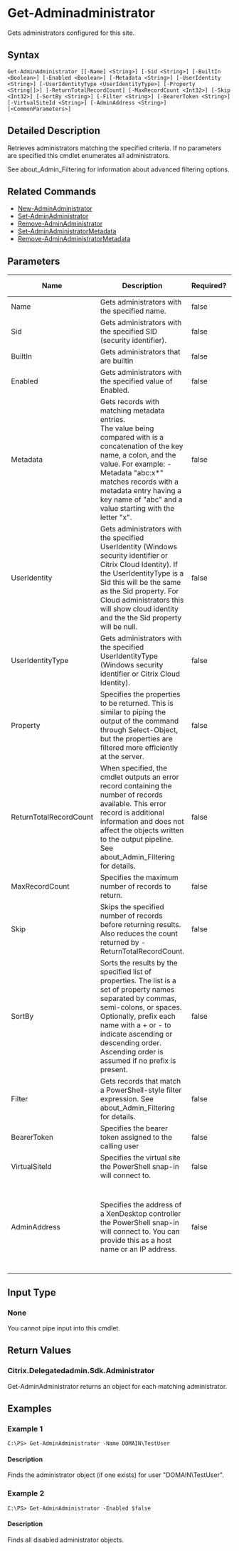 ﻿
# Get-Adminadministrator
Gets administrators configured for this site.
## Syntax
```
Get-AdminAdministrator [[-Name] <String>] [-Sid <String>] [-BuiltIn <Boolean>] [-Enabled <Boolean>] [-Metadata <String>] [-UserIdentity <String>] [-UserIdentityType <UserIdentityType>] [-Property <String[]>] [-ReturnTotalRecordCount] [-MaxRecordCount <Int32>] [-Skip <Int32>] [-SortBy <String>] [-Filter <String>] [-BearerToken <String>] [-VirtualSiteId <String>] [-AdminAddress <String>] [<CommonParameters>]
```
## Detailed Description
Retrieves administrators matching the specified criteria. If no parameters are specified this cmdlet enumerates all administrators.

See about\_Admin\_Filtering for information about advanced filtering options.


## Related Commands

* [New-AdminAdministrator](../New-AdminAdministrator/)
* [Set-AdminAdministrator](../Set-AdminAdministrator/)
* [Remove-AdminAdministrator](../Remove-AdminAdministrator/)
* [Set-AdminAdministratorMetadata](../Set-AdminAdministratorMetadata/)
* [Remove-AdminAdministratorMetadata](../Remove-AdminAdministratorMetadata/)
## Parameters
| Name   | Description | Required? | Pipeline Input | Default Value |
| --- | --- | --- | --- | --- |
| Name | Gets administrators with the specified name. | false | true (ByValue, ByPropertyName) |  |
| Sid | Gets administrators with the specified SID (security identifier). | false | true (ByPropertyName) |  |
| BuiltIn | Gets administrators that are builtin | false | false |  |
| Enabled | Gets administrators with the specified value of Enabled. | false | false |  |
| Metadata | Gets records with matching metadata entries.<br>The value being compared with is a concatenation of the key name, a colon, and the value. For example: -Metadata "abc:x\*" matches records with a metadata entry having a key name of "abc" and a value starting with the letter "x". | false | false |  |
| UserIdentity | Gets administrators with the specified UserIdentity (Windows security identifier or Citrix Cloud Identity). If the UserIdentityType is a Sid this will be the same as the Sid property. For Cloud administrators this will show cloud identity and the the Sid property will be null. | false | false |  |
| UserIdentityType | Gets administrators with the specified UserIdentityType (Windows security identifier or Citrix Cloud Identity). | false | false |  |
| Property | Specifies the properties to be returned. This is similar to piping the output of the command through Select-Object, but the properties are filtered more efficiently at the server. | false | false |  |
| ReturnTotalRecordCount | When specified, the cmdlet outputs an error record containing the number of records available. This error record is additional information and does not affect the objects written to the output pipeline. See about\_Admin\_Filtering for details. | false | false | False |
| MaxRecordCount | Specifies the maximum number of records to return. | false | false | 250 |
| Skip | Skips the specified number of records before returning results. Also reduces the count returned by -ReturnTotalRecordCount. | false | false | 0 |
| SortBy | Sorts the results by the specified list of properties. The list is a set of property names separated by commas, semi-colons, or spaces. Optionally, prefix each name with a + or - to indicate ascending or descending order. Ascending order is assumed if no prefix is present. | false | false | The default sort order is by name or unique identifier. |
| Filter | Gets records that match a PowerShell-style filter expression. See about\_Admin\_Filtering for details. | false | false |  |
| BearerToken | Specifies the bearer token assigned to the calling user | false | false |  |
| VirtualSiteId | Specifies the virtual site the PowerShell snap-in will connect to. | false | false |  |
| AdminAddress | Specifies the address of a XenDesktop controller the PowerShell snap-in will connect to. You can provide this as a host name or an IP address. | false | false | Localhost. Once a value is provided by any cmdlet, this value becomes the default. |

## Input Type

### None
You cannot pipe input into this cmdlet.
## Return Values

### Citrix.Delegatedadmin.Sdk.Administrator
Get-AdminAdministrator returns an object for each matching administrator.
## Examples

### Example 1
```
C:\PS> Get-AdminAdministrator -Name DOMAIN\TestUser
```
#### Description
Finds the administrator object (if one exists) for user "DOMAIN\\TestUser".
### Example 2
```
C:\PS> Get-AdminAdministrator -Enabled $false
```
#### Description
Finds all disabled administrator objects.
